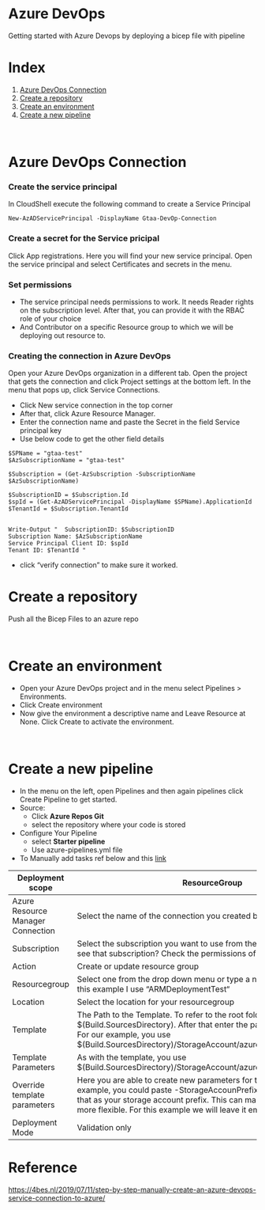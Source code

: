 # Azure DevOps

Getting started with Azure Devops by deploying a bicep file with pipeline

# Index

1. [Azure DevOps Connection](#azure-devops-connection)
2. [Create a repository](#create-a-repository)
3. [Create an environment](#create-an-environment)
4. [Create a new pipeline](#create-a-new-pipeline)

<br>

# Azure DevOps Connection

### **Create the service principal**

In CloudShell execute the following command to create a Service Principal
```
New-AzADServicePrincipal -DisplayName Gtaa-DevOp-Connection
```

### **Create a secret for the Service pricipal**

Click App registrations. Here you will find your new service principal. Open the service principal and select Certificates and secrets in the menu.
<br>

### **Set permissions**
* The service principal needs permissions to work. It needs Reader rights on the subscription level. After that, you can provide it with the RBAC role of your choice
* And Contributor on a specific Resource group to which we will be deploying out resource to.

### **Creating the connection in Azure DevOps**
Open your Azure DevOps organization in a different tab. Open the project that gets the connection and click Project settings at the bottom left. In the menu that pops up, click Service Connections.
* Click New service connection in the top corner
* After that, click Azure Resource Manager.
* Enter the connection name and paste the Secret in the field Service principal key
*  Use below code to get the other field details

```
$SPName = "gtaa-test"
$AzSubscriptionName = "gtaa-test"

$Subscription = (Get-AzSubscription -SubscriptionName $AzSubscriptionName)

$SubscriptionID = $Subscription.Id
$spId = (Get-AzADServicePrincipal -DisplayName $SPName).ApplicationId
$TenantId = $Subscription.TenantId


Write-Output "  SubscriptionID: $SubscriptionID 
Subscription Name: $AzSubscriptionName
Service Principal Client ID: $spId
Tenant ID: $TenantId "
```
* click “verify connection” to make sure it worked.


# Create a repository

Push all the Bicep Files to an azure repo

<br>

# Create an environment
*  Open your Azure DevOps project and in the menu select Pipelines > Environments.
* Click Create environment
* Now give the environment a descriptive name and Leave Resource at None. Click Create to activate the environment.

<br>

# Create a new pipeline
* In the menu on the left, open Pipelines and then again pipelines click Create Pipeline to get started.
* Source:
    * Click **Azure Repos Git**
    * select the repository where your code is stored
* Configure Your Pipeline
    * select **Starter pipeline**
    * Use azure-pipelines.yml file
* To Manually add tasks ref below and this [link](https://4bes.nl/2020/06/14/step-by-step-setup-a-cicd-pipeline-in-azure-devops-for-arm-templates/)

| Deployment scope 	| ResourceGroup 	|  	|  	|  	|
|---	|---	|---	|---	|---	|
| Azure Resource Manager Connection 	| Select the name of the connection you created before 	|  	|  	|  	|
| Subscription 	| Select the subscription you want to use from the drop down menu. Don’t see that subscription? Check the permissions of your Service Principal. 	|  	|  	|  	|
| Action 	| Create or update resource group 	|  	|  	|  	|
| Resourcegroup 	| Select one from the drop down menu or type a name for a new one. For this example I use “ARMDeploymentTest“ 	|  	|  	|  	|
| Location 	| Select the location for your resourcegroup 	|  	|  	|  	|
| Template 	| The Path to the Template. To refer to the root folder, use $(Build.SourcesDirectory). After that enter the path in your repository. For our example, you use $(Build.SourcesDirectory)/StorageAccount/azuredeploy.json 	|  	|  	|  	|
| Template Parameters 	| As with the template, you use $(Build.SourcesDirectory)/StorageAccount/azuredeploy.parameters.json 	|  	|  	|  	|
| Override template parameters 	| Here you are able to create new parameters for the deployment. For example, you could paste -StorageAccounPrefix “examp” here to use that as your storage account prefix. This can make your deployment a lot more flexible. For this example we will leave it empty 	|  	|  	|  	|
| Deployment Mode 	| Validation only 	|  	|  	|  	|

# Reference
https://4bes.nl/2019/07/11/step-by-step-manually-create-an-azure-devops-service-connection-to-azure/